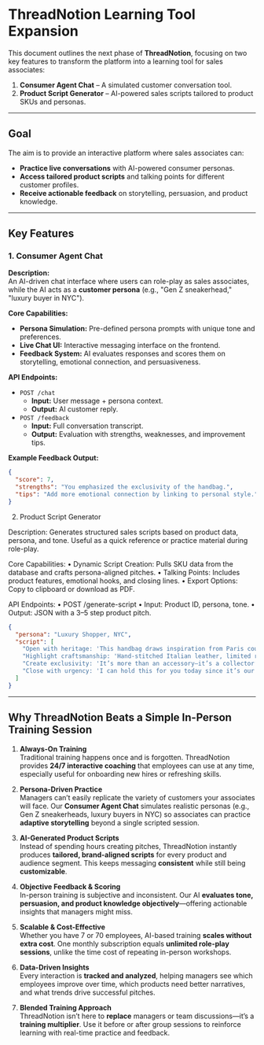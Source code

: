 # ThreadNotion Learning Tool Expansion

This document outlines the next phase of **ThreadNotion**, focusing on two key features to transform the platform into a learning tool for sales associates:
1. **Consumer Agent Chat** – A simulated customer conversation tool.
2. **Product Script Generator** – AI-powered sales scripts tailored to product SKUs and personas.

---

## Goal

The aim is to provide an interactive platform where sales associates can:
- **Practice live conversations** with AI-powered consumer personas.
- **Access tailored product scripts** and talking points for different customer profiles.
- **Receive actionable feedback** on storytelling, persuasion, and product knowledge.

---

## Key Features

### 1. Consumer Agent Chat
**Description:**  
An AI-driven chat interface where users can role-play as sales associates, while the AI acts as a **customer persona** (e.g., "Gen Z sneakerhead," "luxury buyer in NYC").

**Core Capabilities:**
- **Persona Simulation:** Pre-defined persona prompts with unique tone and preferences.
- **Live Chat UI:** Interactive messaging interface on the frontend.
- **Feedback System:** AI evaluates responses and scores them on storytelling, emotional connection, and persuasiveness.

**API Endpoints:**
- `POST /chat`  
  - **Input:** User message + persona context.  
  - **Output:** AI customer reply.
- `POST /feedback`  
  - **Input:** Full conversation transcript.  
  - **Output:** Evaluation with strengths, weaknesses, and improvement tips.

**Example Feedback Output:**
```json
{
  "score": 7,
  "strengths": "You emphasized the exclusivity of the handbag.",
  "tips": "Add more emotional connection by linking to personal style."
}
```

2. Product Script Generator

Description:
Generates structured sales scripts based on product data, persona, and tone. Useful as a quick reference or practice material during role-play.

Core Capabilities:
	•	Dynamic Script Creation: Pulls SKU data from the database and crafts persona-aligned pitches.
	•	Talking Points: Includes product features, emotional hooks, and closing lines.
	•	Export Options: Copy to clipboard or download as PDF.

API Endpoints:
	•	POST /generate-script
	•	Input: Product ID, persona, tone.
	•	Output: JSON with a 3–5 step product pitch.

```json
{
  "persona": "Luxury Shopper, NYC",
  "script": [
    "Open with heritage: 'This handbag draws inspiration from Paris couture of the 70s.'",
    "Highlight craftsmanship: 'Hand-stitched Italian leather, limited run of 50 units.'",
    "Create exclusivity: 'It’s more than an accessory—it’s a collector’s piece.'",
    "Close with urgency: 'I can hold this for you today since it’s our fastest-seller.'"
  ]
}
```

---

## Why ThreadNotion Beats a Simple In-Person Training Session
1. **Always-On Training**  
   Traditional training happens once and is forgotten. ThreadNotion provides **24/7 interactive coaching** that employees can use at any time, especially useful for onboarding new hires or refreshing skills.

2. **Persona-Driven Practice**  
   Managers can’t easily replicate the variety of customers your associates will face. Our **Consumer Agent Chat** simulates realistic personas (e.g., Gen Z sneakerheads, luxury buyers in NYC) so associates can practice **adaptive storytelling** beyond a single scripted session.

3. **AI-Generated Product Scripts**  
   Instead of spending hours creating pitches, ThreadNotion instantly produces **tailored, brand-aligned scripts** for every product and audience segment. This keeps messaging **consistent** while still being **customizable**.

4. **Objective Feedback & Scoring**  
   In-person training is subjective and inconsistent. Our AI **evaluates tone, persuasion, and product knowledge objectively**—offering actionable insights that managers might miss.

5. **Scalable & Cost-Effective**  
   Whether you have 7 or 70 employees, AI-based training **scales without extra cost**. One monthly subscription equals **unlimited role-play sessions**, unlike the time cost of repeating in-person workshops.

6. **Data-Driven Insights**  
   Every interaction is **tracked and analyzed**, helping managers see which employees improve over time, which products need better narratives, and what trends drive successful pitches.

7. **Blended Training Approach**  
   ThreadNotion isn’t here to **replace** managers or team discussions—it’s a **training multiplier**. Use it before or after group sessions to reinforce learning with real-time practice and feedback.
